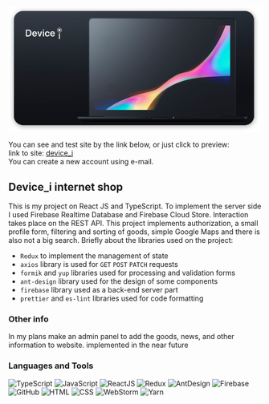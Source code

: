 [![header](https://github.com/laruse91/devicei/blob/main/public/title.png?raw=true)](https://devicei.web.app)

You can see and test site by the link below, or just click to preview:    
link to site: [device_i](https://devicei.web.app)  
You can create a new account using e-mail.

## Device_i internet shop

This is my project on React JS and TypeScript. To implement the server side I used Firebase Realtime Database and 
Firebase Cloud Store. Interaction takes place on the REST API. This project implements authorization, a small 
profile form, filtering and sorting of goods, simple Google Maps and there is also not a big search.
Briefly about the libraries used on the project:

* `Redux` to implement the management of state
* `axios` library is used for `GET` `POST` `PATCH` requests
* `formik` and `yup` libraries used for processing and validation forms
* `ant-design` library used for the design of some components
* `firebase` library used as a back-end server part
* `prettier` and `es-lint` libraries used for code formatting



### Other info

In my plans make an admin panel to add the goods, news, and other information to website.
implemented in the near future

### Languages and Tools

![TypeScript](https://img.shields.io/badge/-TypeScript-%233178c6?style=flat-square&logo=typescript&logoColor=white
'TypeScript')
![JavaScript](https://img.shields.io/badge/-JavaScript-%23DAF7A6?style=flat-square&logo=javaScript&logoColor=%23607d8b 'JavaScript')
![ReactJS](https://img.shields.io/badge/-React_JS-%2361dafb?style=flat-square&logo=react&logoColor=%23000000 'React JS')
![Redux](https://img.shields.io/badge/-Redux-%23764abc?style=flat-square&logo=redux 'Redux')
![AntDesign](https://img.shields.io/badge/-Ant_Design-%2369f0ae?style=flat-square&logo=ant-design&logoColor=%23616161 'AntDesign')
![Firebase](https://img.shields.io/badge/-Firebase-%231b72e8?style=flat-square&logo=firebase&logoColor=%23ffcb2b 
'Firebase')
![GitHub](https://img.shields.io/badge/-GitHub-%23212121?style=flat-square&logo=gitHub 'GitHub')
![HTML](https://img.shields.io/badge/-HTML-%23ff8a65?style=flat-square&logo=html5&logoColor=white 'HTML')
![CSS](https://img.shields.io/badge/-CSS-%239575cd?style=flat-square&logo=css3&logoColor=white 'CSS')
![WebStorm](https://img.shields.io/badge/-WebStorm-%23607d8b?style=flat-square&logo=webstorm&logoColor=white 'WebStorm')
![Yarn](https://img.shields.io/badge/-Yarn-%23eeeeee?style=flat-square&logo=yarn 'Yarn')
